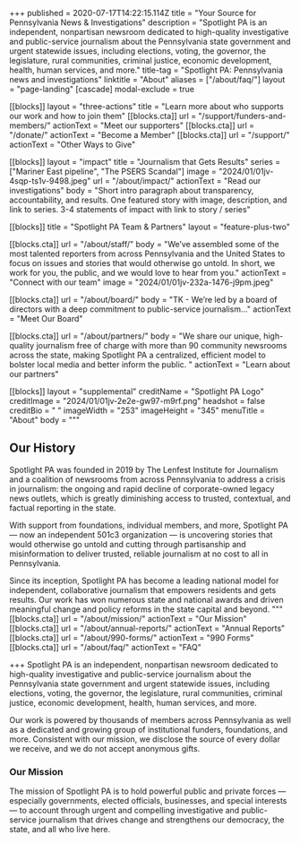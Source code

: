 +++
published = 2020-07-17T14:22:15.114Z
title = "Your Source for Pennsylvania News & Investigations"
description = "Spotlight PA is an independent, nonpartisan newsroom dedicated to high-quality investigative and public-service journalism about the Pennsylvania state government and urgent statewide issues, including elections, voting, the governor, the legislature, rural communities, criminal justice, economic development, health, human services, and more."
title-tag = "Spotlight PA: Pennsylvania news and investigations"
linktitle = "About"
aliases = ["/about/faq/"]
layout = "page-landing"
[cascade]
modal-exclude = true

[[blocks]]
layout = "three-actions"
title = "Learn more about who supports our work and how to join them"
[[blocks.cta]]
url = "/support/funders-and-members/"
actionText = "Meet our supporters"
[[blocks.cta]]
url = "/donate/"
actionText = "Become a Member"
[[blocks.cta]]
url = "/support/"
actionText = "Other Ways to Give"

[[blocks]]
layout = "impact"
title = "Journalism that Gets Results"
series = ["Mariner East pipeline", "The PSERS Scandal"]
image = "2024/01/01jv-4sqp-ts1v-9498.jpeg"
url = "/about/impact/"
actionText = "Read our investigations"
body = "Short intro paragraph about transparency, accountability, and results. One featured story with image, description, and link to series. 3-4 statements of impact with link to story / series"

[[blocks]]
title = "Spotlight PA Team & Partners"
layout = "feature-plus-two"

[[blocks.cta]]
url = "/about/staff/"
body = "We’ve assembled some of the most talented reporters from across Pennsylvania and the United States to focus on issues and stories that would otherwise go untold. In short, we work for you, the public, and we would love to hear from you."
actionText = "Connect with our team"
image = "2024/01/01jv-232a-1476-j9pm.jpeg"

[[blocks.cta]]
url = "/about/board/"
body = "TK - We’re led by a board of directors with a deep commitment to public-service journalism…"
actionText = "Meet Our Board"

[[blocks.cta]]
url = "/about/partners/"
body = "We share our unique, high-quality journalism free of charge with more than 90 community newsrooms across the state, making Spotlight PA a centralized, efficient model to bolster local media and better inform the public. "
actionText = "Learn about our partners"

[[blocks]]
layout = "supplemental"
creditName = "Spotlight PA Logo"
creditImage = "2024/01/01jv-2e2e-gw97-m9rf.png"
headshot = false
creditBio = "&nbsp;"
imageWidth = "253"
imageHeight = "345"
menuTitle = "About"
body = """
## Our History

Spotlight PA was founded in 2019 by The Lenfest Institute for Journalism and a coalition of newsrooms from across Pennsylvania to address a crisis in journalism: the ongoing and rapid decline of corporate-owned legacy news outlets, which is greatly diminishing access to trusted, contextual, and factual reporting in the state. 

With support from foundations, individual members, and more, Spotlight PA — now an independent 501c3 organization — is uncovering stories that would otherwise go untold and cutting through partisanship and misinformation to deliver trusted, reliable journalism at no cost to all in Pennsylvania. 

Since its inception, Spotlight PA has become a leading national model for independent, collaborative journalism that empowers residents and gets results. Our work has won numerous state and national awards and driven meaningful change and policy reforms in the state capital and beyond. 
"""
[[blocks.cta]]
url = "/about/mission/"
actionText = "Our Mission"
[[blocks.cta]]
url = "/about/annual-reports/"
actionText = "Annual Reports"
[[blocks.cta]]
url = "/about/990-forms/"
actionText = "990 Forms"
[[blocks.cta]]
url = "/about/faq/"
actionText = "FAQ"

+++
Spotlight PA is an independent, nonpartisan newsroom dedicated to high-quality investigative and public-service journalism about the Pennsylvania state government and urgent statewide issues, including elections, voting, the governor, the legislature, rural communities, criminal justice, economic development, health, human services, and more.

Our work is powered by thousands of members across Pennsylvania as well as a dedicated and growing group of institutional funders, foundations, and more. Consistent with our mission, we disclose the source of every dollar we receive, and we do not accept anonymous gifts.

<h3><span class="mb-5 text-xl font-black sm:text-2x md:text-4xl">Our Mission</span></h3>

The mission of Spotlight PA is to hold powerful public and private forces — especially governments, elected officials, businesses, and special interests — to account through urgent and compelling investigative and public-service journalism that drives change and strengthens our democracy, the state, and all who live here.